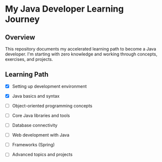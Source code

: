 # My Java Developer Learning Journey

## Overview
This repository documents my accelerated learning path to become a Java developer. I'm starting with zero knowledge and working through concepts, exercises, and projects.

## Learning Path
- [x] Setting up development environment
- [x] Java basics and syntax
- [ ] Object-oriented programming concepts
- [ ] Core Java libraries and tools
- [ ] Database connectivity
- [ ] Web development with Java
- [ ] Frameworks (Spring)
- [ ] Advanced topics and projects

